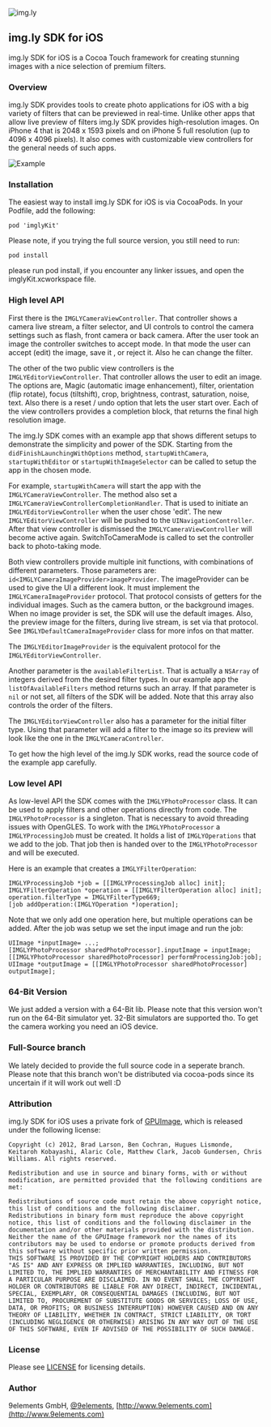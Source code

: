![img.ly](http://i.imgur.com/fgH1HRt.png)

## img.ly SDK for iOS

img.ly SDK for iOS is a Cocoa Touch framework for creating stunning images with a nice selection of premium filters.

### Overview

img.ly SDK provides tools to create photo applications for iOS with a big variety of filters that can be previewed in real-time. Unlike other apps that allow live preview of filters img.ly SDK provides high-resolution images. On iPhone 4 that is 2048 x 1593 pixels and on iPhone 5 full resolution (up to 4096 x 4096 pixels). It also comes with customizable view controllers for the general needs of such apps.

![Example](http://i.imgur.com/EorDrpS.png)

### Installation

The easiest way to install img.ly SDK for iOS is via CocoaPods. In your Podfile, add the following:

    pod 'imglyKit'

Please note, if you trying the full source version, you still need to run:

    pod install

please run pod install, if you encounter any linker issues, and open the imglyKit.xcworkspace file. 
### High level API

First there is the `IMGLYCameraViewController`. That controller shows a camera live stream, a filter selector, and UI controls to control the camera settings such as flash, front camera or back camera. After the user took an image the controller switches to accept mode. In that mode the user can accept (edit) the image, save it , or reject it. Also he can change the filter.

The other of the two public view controllers is the `IMGLYEditorViewController`. That controller allows the user to edit an image. The options are, Magic (automatic image enhancement), filter, orientation (flip rotate), focus (tiltshift), crop, brightness, contrast, saturation, noise, text. Also there is a reset / undo option that lets the user start over. Each of the view controllers provides a completion block, that returns the final high resolution image.

The img.ly SDK comes with an example app that shows different setups to demonstrate the simplicity and power of the SDK. Starting from the `didFinishLaunchingWithOptions` method, `startupWithCamera`, `startupWithEditor` or `startupWithImageSelector` can be called to setup the app in the chosen mode.

For example, `startupWithCamera` will start the app with the `IMGLYCameraViewController`. The method also set a `IMGLYCameraViewControllerCompletionHandler`. That is used to initiate an `IMGLYEditorViewController` when the user chose 'edit'. The new `IMGLYEditorViewController` will be pushed to the `UINavigationController`. After that view controller is dismissed the `IMGLYCameraViewController` will become active again. SwitchToCameraMode is called to set the controller back to photo-taking mode.

Both view controllers provide multiple init functions, with combinations of different parameters. Those parameters are: `id<IMGLYCameraImageProvider>imageProvider`. The imageProvider can be used to give the UI a different look. It must implement the `IMGLYCameraImageProvider` protocol. That protocol consists of getters for the individual images. Such as the camera button, or the background images. When no image provider is set, the SDK will use the default images. Also, the preview image for the filters, during live stream, is set via that protocol. See `IMGLYDefaultCameraImageProvider` class for more infos on that matter.

The `IMGLYEditorImageProvider` is the equivalent protocol for the `IMGLYEditorViewController`.

Another parameter is the `availableFilterList`. That is actually a `NSArray` of integers derived from the desired filter types. In our example app the `listOfAvailableFilters` method returns such an array. If that parameter is `nil` or not set, all filters of the SDK will be added. Note that this array also controls the order of the filters.

The `IMGLYEditorViewController` also has a parameter for the initial filter type. Using that parameter will add a filter to the image so its preview will look like the one in the `IMGLYCameraController`.

To get how the high level of the img.ly SDK works, read the source code of the example app carefully.


### Low level API

As low-level API the SDK comes with the `IMGLYPhotoProcessor` class. It can be used to apply filters and other operations directly from code. The `IMGLYPhotoProcessor` is a singleton. That is necessary to avoid threading issues with OpenGLES. To work with the `IMGLYPhotoProcessor` a `IMGLYProcessingJob` must be created. It holds a list of `IMGLYOperations` that we add to the job. That job then is handed over to the `IMGLYPhotoProcessor` and will be executed.

Here is an example that creates a `IMGLYFilterOperation`:

    IMGLYProcessingJob *job = [[IMGLYProcessingJob alloc] init];
    IMGLYFilterOperation *operation = [[IMGLYFilterOperation alloc] init];
    operation.filterType = IMGLYFilterType669;
    [job addOperation:(IMGLYOperation *)operation];

Note that we only add one operation here, but multiple operations can be added. After the job was setup we set the input image and run the job:

    UIImage *inputImage= ...;
    [IMGLYPhotoProcessor sharedPhotoProcessor].inputImage = inputImage;
    [[IMGLYPhotoProcessor sharedPhotoProcessor] performProcessingJob:job];
    UIImage *outputImage = [[IMGLYPhotoProcessor sharedPhotoProcessor] outputImage];

### 64-Bit Version

We just added a version with a 64-Bit lib. Please note that this version won't run on the 64-Bit simulator yet.
32-Bit simulators are supported tho. To get the camera working you need an iOS device. 

### Full-Source branch 

We lately decided to provide the full source code in a seperate branch.
Please note that this branch won't be distributed via cocoa-pods since its uncertain if it will 
work out well :D

### Attribution

img.ly SDK for iOS uses a private fork of [GPUImage](https://github.com/BradLarson/GPUImage), which is released under the following license:

    Copyright (c) 2012, Brad Larson, Ben Cochran, Hugues Lismonde, Keitaroh Kobayashi, Alaric Cole, Matthew Clark, Jacob Gundersen, Chris Williams. All rights reserved.

    Redistribution and use in source and binary forms, with or without modification, are permitted provided that the following conditions are met:

    Redistributions of source code must retain the above copyright notice, this list of conditions and the following disclaimer.
    Redistributions in binary form must reproduce the above copyright notice, this list of conditions and the following disclaimer in the documentation and/or other materials provided with the distribution.
    Neither the name of the GPUImage framework nor the names of its contributors may be used to endorse or promote products derived from this software without specific prior written permission.
    THIS SOFTWARE IS PROVIDED BY THE COPYRIGHT HOLDERS AND CONTRIBUTORS "AS IS" AND ANY EXPRESS OR IMPLIED WARRANTIES, INCLUDING, BUT NOT LIMITED TO, THE IMPLIED WARRANTIES OF MERCHANTABILITY AND FITNESS FOR A PARTICULAR PURPOSE ARE DISCLAIMED. IN NO EVENT SHALL THE COPYRIGHT HOLDER OR CONTRIBUTORS BE LIABLE FOR ANY DIRECT, INDIRECT, INCIDENTAL, SPECIAL, EXEMPLARY, OR CONSEQUENTIAL DAMAGES (INCLUDING, BUT NOT LIMITED TO, PROCUREMENT OF SUBSTITUTE GOODS OR SERVICES; LOSS OF USE, DATA, OR PROFITS; OR BUSINESS INTERRUPTION) HOWEVER CAUSED AND ON ANY THEORY OF LIABILITY, WHETHER IN CONTRACT, STRICT LIABILITY, OR TORT (INCLUDING NEGLIGENCE OR OTHERWISE) ARISING IN ANY WAY OUT OF THE USE OF THIS SOFTWARE, EVEN IF ADVISED OF THE POSSIBILITY OF SUCH DAMAGE.


### License

Please see [LICENSE](https://github.com/imgly/imgly-sdk-ios/blob/master/LICENSE) for licensing details.


### Author

9elements GmbH, [@9elements](https://twitter.com/9elements), [http://www.9elements.com](http://www.9elements.com)
